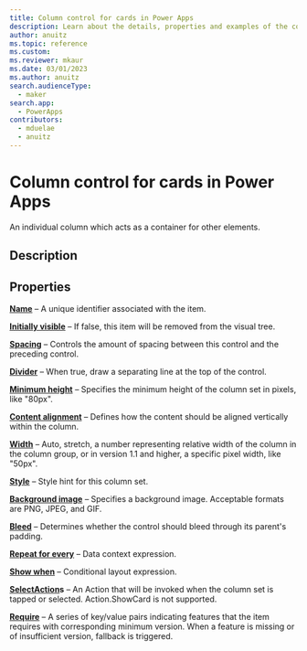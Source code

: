 ```yaml
---
title: Column control for cards in Power Apps
description: Learn about the details, properties and examples of the column control for cards in Power Apps.
author: anuitz
ms.topic: reference
ms.custom: 
ms.reviewer: mkaur
ms.date: 03/01/2023
ms.author: anuitz
search.audienceType:
  - maker
search.app:
  - PowerApps
contributors:
  - mduelae
  - anuitz
---
```


# Column control for cards in Power Apps

An individual column which acts as a container for other elements.

## Description


## Properties

**[Name](../control-reference.md#n)** – A unique identifier associated with the item.

**[Initially visible](../control-reference.md#i)** – If false, this item will be removed from the visual tree.

**[Spacing](../control-reference.md#s)** – Controls the amount of spacing between this control and the preceding control.

**[Divider](../control-reference.md#d)** – When true, draw a separating line at the top of the control.

**[Minimum height](../control-reference.md#m)** – Specifies the minimum height of the column set in pixels, like "80px".

**[Content alignment](../control-reference.md#c)** – Defines how the content should be aligned vertically within the column.

**[Width](../control-reference.md#w)** – Auto, stretch, a number representing relative width of the column in the column group, or in version 1.1 and higher, a specific pixel width, like "50px".

**[Style](../control-reference.md#s)** – Style hint for this column set.

**[Background image](../control-reference.md#b)** – Specifies a background image. Acceptable formats are PNG, JPEG, and GIF.

**[Bleed](../control-reference.md#b)** – Determines whether the control should bleed through its parent's padding.

**[Repeat for every](../control-reference.md#r)** – Data context expression.

**[Show when](../control-reference.md#s)** – Conditional layout expression.

**[SelectAction](../control-reference.md#n)s** – An Action that will be invoked when the column set is tapped or selected. Action.ShowCard is not supported.

**[Require](../control-reference.md#r)** – A series of key/value pairs indicating features that the item requires with corresponding minimum version. When a feature is missing or of insufficient version, fallback is triggered.




